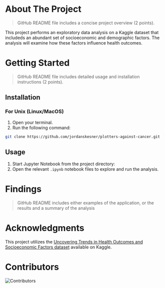 # About The Project
> GitHub README file includes a concise project overview (2 points).

This project performs an exploratory data analysis on a Kaggle dataset that includeds an abundant set of socioeconomic and demographic factors.
The analysis will examine how these factors influence health outcomes.

# Getting Started
> GitHub README file includes detailed usage and installation instructions (2 points).

## Installation

### For Unix (Linux/MacOS)

1. Open your terminal.
2. Run the following command:
```bash
git clone https://github.com/jordanskesner/plotters-against-cancer.git
```

## Usage
1. Start Jupyter Notebook from the project directory:
2. Open the relevant `.ipynb` notebook files to explore and run the analysis.

# Findings
> GitHub README includes either examples of the application, or the results and a summary of the analysis

# Acknowledgments

This project utilizes the [Uncovering Trends in Health Outcomes and Socioeconomic Factors dataset](https://www.kaggle.com/datasets/thedevastator/uncovering-trends-in-health-outcomes-and-socioec/data) available on Kaggle.

# Contributors

![Contributors](https://contrib.rocks/image?repo=jordanskesner/plotters-against-cancer)
